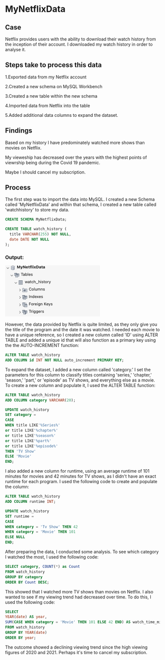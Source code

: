 # MyNetflixData

## Case
Netflix provides users with the ability to download their watch history from the inception of their account. I downloaded my watch history in order to analyse it.

## Steps take to process this data
1.Exported data from my Netflix account

2.Created a new schema on MySQL Workbench

3.Created a new table within the new schema

4.Imported data from Netflix into the table

5.Added additional data columns to expand the dataset. 

## Findings
Based on my history I have predominately watched more shows than movies on Netflix. 

My vieweship has decreased over the years with the highest points of viewrship being during the Covid 19 pandemic. 

Maybe I should cancel my subscription.

## Process

The first step was to import the data into MySQL. I created a new Schema called 'MyNetflixData' and within that schema, I created a new table called 'watchhistory' to store my data.

```sql
CREATE SCHEMA MyNetflixData;
```

```sql
CREATE TABLE watch_history (
  title VARCHAR(255) NOT NULL,
  date DATE NOT NULL
);
```

### Output:

![Schema and Table](https://github.com/ezrany/MyNetflixData/blob/main/MySQL%20Workbench%20Images/Screenshot%202023-05-08%20at%2011.28.31.png)

However, the data provided by Netflix is quite limited, as they only give you the title of the program and the date it was watched. I needed each movie to have a unique reference, so I created a new column called 'ID' using ALTER TABLE and added a unique id that will also function as a primary key using the  the AUTO-INCREMENT function:

```sql
ALTER TABLE watch_history
ADD COLUMN id INT NOT NULL auto_increment PRIMARY KEY;
```

To expand the dataset, I added a new column called 'category.' I set the parameters for this column to classify titles containing 'series,' 'chapter,' 'season,' 'part,' or 'episode' as TV shows, and everything else as a movie. To create a new column and populate it, I used the ALTER TABLE function:

```sql
ALTER TABLE watch_history
ADD COLUMN category VARCHAR(20);
```

```sql
UPDATE watch_history
SET category =
CASE
WHEN title LIKE'%Series%'
or title LIKE'%chapter%'
or title LIKE'%season%'
or title LIKE'%part%'
or title LIKE'%episode%'
THEN 'TV Show'
ELSE 'Movie'
END;
```



I also added a new column for runtime, using an average runtime of 101 minutes for movies and 42 minutes for TV shows, as I didn't have an exact runtime for each program. I used the following code to create and populate the column:

```sql
ALTER TABLE watch_history
ADD COLUMN runtime INT;
```

```sql
UPDATE watch_history
SET runtime =
CASE
WHEN category = 'Tv Show' THEN 42
WHEN category = 'Movie' THEN 101
ELSE NULL
END;
```

After preparing the data, I conducted some analysis. To see which category I watched the most, I used the following code:

```sql
SELECT category, COUNT(*) as Count
FROM watch_history
GROUP BY category
ORDER BY Count DESC;
```

This showed that I watched more TV shows than movies on Netflix. I also wanted to see if my viewing trend had decreased over time. To do this, I used the following code:

```sql
SELECT
YEAR(date) AS year,
SUM(CASE WHEN category = 'Movie' THEN 101 ELSE 42 END) AS watch_time_minutes
FROM watch_history
GROUP BY YEAR(date)
ORDER BY year;
```

The outcome showed a declining viewing trend since the high viewing figures of 2020 and 2021. Perhaps it's time to cancel my subscription.

